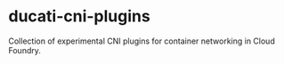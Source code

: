 # ducati-cni-plugins

Collection of experimental CNI plugins for container networking in Cloud
Foundry.

